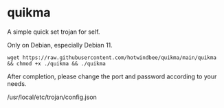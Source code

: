 # quikma
A simple quick set trojan for self.

Only on Debian, especially Debian 11.

```
wget https://raw.githubusercontent.com/hotwindbee/quikma/main/quikma && chmod +x ./quikma && ./quikma
```

After completion, please change the port and password according to your needs.

/usr/local/etc/trojan/config.json
